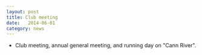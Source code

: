 ```yaml
---
layout: post
title: Club meeting
date:   2014-06-01
category: news
---
```


* Club meeting, annual general meeting, and running day on "Cann River".